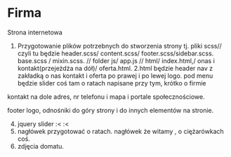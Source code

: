 # Firma
Strona internetowa
1. Przygotowanie plików potrzebnych do stworzenia strony tj. pliki scss// czyli tu będzie header.scss/ content.scss/ footer.scss/sidebar.scss. base.scss / mixin.scss. 
// folder js/ app.js 
// html/ index.html,/ onas i kontakt(przejeżdża na dół)/ oferta.html.
2.html będzie header nav z zakładką o nas kontakt i oferta po prawej i po lewej logo. 
pod menu będzie slider coś tam o ratach napisane przy tym, krótko o firmie

kontakt na dole
adres, nr telefonu i mapa i portale społecznościowe.

footer
logo, odnośniki do góry strony i do innych elementów na stronie.


4. jquery slider :< :<
5. nagłówek przygotować o ratach. nagłówek że witamy , o ciężarówkach coś.
6. zdjęcia domatu.

